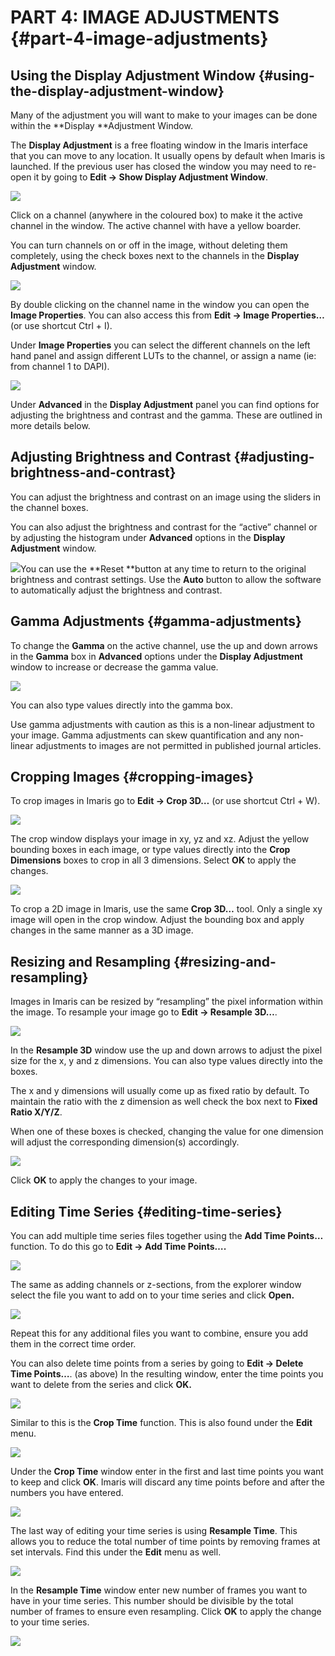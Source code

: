 # PART 4: IMAGE ADJUSTMENTS {#part-4-image-adjustments}

## Using the Display Adjustment Window {#using-the-display-adjustment-window}

Many of the adjustment you will want to make to your images can be done within the **Display **Adjustment Window.

The **Display Adjustment** is a free floating window in the Imaris interface that you can move to any location. It usually opens by default when Imaris is launched. If the previous user has closed the window you may need to re-open it by going to **Edit -&gt; Show Display Adjustment Window**.

![](/assets/part_4/display_adjustment_menu.jpg)

Click on a channel \(anywhere in the coloured box\) to make it the active channel in the window. The active channel with have a yellow boarder.

You can turn channels on or off in the image, without deleting them completely, using the check boxes next to the channels in the **Display Adjustment** window.

![](/assets/part_4/display_adjustment.jpg)

By double clicking on the channel name in the window you can open the **Image Properties**. You can also access this from **Edit -&gt; Image Properties…** \(or use shortcut Ctrl + I\).

Under **Image Properties** you can select the different channels on the left hand panel and assign different LUTs to the channel, or assign a name \(ie: from channel 1 to DAPI\).

![](/assets/part_4/display_adjustment_window.jpg)

Under **Advanced** in the **Display Adjustment** panel you can find options for adjusting the brightness and contrast and the gamma. These are outlined in more details below.

## Adjusting Brightness and Contrast {#adjusting-brightness-and-contrast}

You can adjust the brightness and contrast on an image using the sliders in the channel boxes.

You can also adjust the brightness and contrast for the “active” channel or by adjusting the histogram under **Advanced** options in the **Display Adjustment** window.

![](/assets/part_4/display_adjustment_panel.jpg)You can use the **Reset **button at any time to return to the original brightness and contrast settings. Use the **Auto** button to allow the software to automatically adjust the brightness and contrast.

## Gamma Adjustments {#gamma-adjustments}

To change the **Gamma** on the active channel, use the up and down arrows in the **Gamma** box in **Advanced** options under the **Display Adjustment** window to increase or decrease the gamma value.

![](/assets/part_4/display_adjustment_gamma.jpg)

You can also type values directly into the gamma box.

Use gamma adjustments with caution as this is a non-linear adjustment to your image. Gamma adjustments can skew quantification and any non-linear adjustments to images are not permitted in published journal articles.

## Cropping Images {#cropping-images}

To crop images in Imaris go to **Edit -&gt; Crop 3D…** \(or use shortcut Ctrl + W\).

![](/assets/part_4/3d_crop_menu.jpg)

The crop window displays your image in xy, yz and xz. Adjust the yellow bounding boxes in each image, or type values directly into the **Crop Dimensions** boxes to crop in all 3 dimensions. Select **OK** to apply the changes.

![](/assets/part_4/crop_3d_display.jpg)

To crop a 2D image in Imaris, use the same **Crop 3D…** tool. Only a single xy image will open in the crop window. Adjust the bounding box and apply changes in the same manner as a 3D image.

## Resizing and Resampling {#resizing-and-resampling}

Images in Imaris can be resized by “resampling” the pixel information within the image. To resample your image go to **Edit -&gt; Resample 3D…**.

![](/assets/part_4/3d_resample_menu.jpg)

In the **Resample 3D** window use the up and down arrows to adjust the pixel size for the x, y and z dimensions. You can also type values directly into the boxes.

The x and y dimensions will usually come up as fixed ratio by default. To maintain the ratio with the z dimension as well check the box next to **Fixed Ratio X/Y/Z**.

When one of these boxes is checked, changing the value for one dimension will adjust the corresponding dimension\(s\) accordingly.

![](/assets/part_4/3d_resample.jpg)

Click **OK** to apply the changes to your image.

## Editing Time Series {#editing-time-series}

You can add multiple time series files together using the **Add Time Points…** function. To do this go to **Edit -&gt; Add Time Points….**

![](/assets/part_4/add_time_points_menu.jpg)

The same as adding channels or z-sections, from the explorer window select the file you want to add on to your time series and click **Open.**

![](/assets/part_4/add_time_points_select_files.jpg)

Repeat this for any additional files you want to combine, ensure you add them in the correct time order.

You can also delete time points from a series by going to **Edit -&gt; Delete Time Points…**. \(as above\) In the resulting window, enter the time points you want to delete from the series and click **OK.**

![](/assets/part_4/delete_time_point.jpg)

Similar to this is the **Crop Time** function. This is also found under the **Edit** menu.

![](/assets/part_4/delete_time_points_menu.jpg)

Under the **Crop Time** window enter in the first and last time points you want to keep and click **OK**. Imaris will discard any time points before and after the numbers you have entered.

![](/assets/part_4/crop_time.jpg)

The last way of editing your time series is using **Resample Time**. This allows you to reduce the total number of time points by removing frames at set intervals. Find this under the **Edit** menu as well.

![](/assets/part_4/3d_resample_menu.jpg)

In the **Resample Time** window enter new number of frames you want to have in your time series. This number should be divisible by the total number of frames to ensure even resampling. Click **OK** to apply the change to your time series.

![](/assets/part_4/resample_time.jpg)

